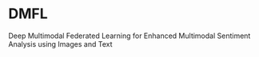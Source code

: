 # DMFL
Deep Multimodal Federated Learning for  Enhanced Multimodal Sentiment Analysis using Images and Text

